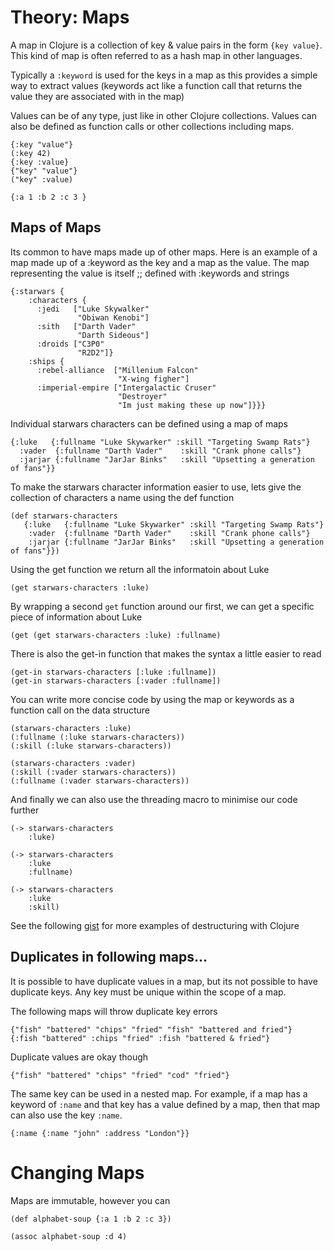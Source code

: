 # Theory: Maps

A map in Clojure is a collection of key & value pairs in the form `{key value}`.  This kind of map is often referred to as a hash map in other languages.

Typically a `:keyword` is used for the keys in a map as this provides a simple way to extract values (keywords act like a function call that returns the value they are associated with in the map)

Values can be of any type, just like in other Clojure collections.  Values can also be defined as function calls or other collections including maps.

```
{:key "value"}
(:key 42)
{:key :value}
{"key" "value"}
("key" :value)

{:a 1 :b 2 :c 3 }
```

## Maps of Maps

Its common to have maps made up of other maps.  Here is an example of a map made up of a :keyword as the key and a map as the value.  The map representing the value is itself
;; defined with :keywords and strings

```
{:starwars {
    :characters {
      :jedi   ["Luke Skywalker"
               "Obiwan Kenobi"]
      :sith   ["Darth Vader"
               "Darth Sideous"]
      :droids ["C3P0"
               "R2D2"]}
    :ships {
      :rebel-alliance  ["Millenium Falcon"
                        "X-wing figher"]
      :imperial-empire ["Intergalactic Cruser"
                        "Destroyer"
                        "Im just making these up now"]}}}
```


Individual starwars characters can be defined using a map of maps

```
{:luke   {:fullname "Luke Skywarker" :skill "Targeting Swamp Rats"}
  :vader  {:fullname "Darth Vader"    :skill "Crank phone calls"}
  :jarjar {:fullname "JarJar Binks"   :skill "Upsetting a generation of fans"}}
```

To make the starwars character information easier to use, lets give the collection of characters a name using the def function

```
(def starwars-characters
   {:luke   {:fullname "Luke Skywarker" :skill "Targeting Swamp Rats"}
    :vader  {:fullname "Darth Vader"    :skill "Crank phone calls"}
    :jarjar {:fullname "JarJar Binks"   :skill "Upsetting a generation of fans"}})
```

Using the get function we return all the informatoin about Luke

```
(get starwars-characters :luke)
```


By wrapping a second `get` function around our first, we can get a specific piece of information about Luke

```
(get (get starwars-characters :luke) :fullname)
```

There is also the get-in function that makes the syntax a little easier to read

```
(get-in starwars-characters [:luke :fullname])
(get-in starwars-characters [:vader :fullname])
```

You can write more concise code by using the map or keywords as a function call on the data structure

```
(starwars-characters :luke)
(:fullname (:luke starwars-characters))
(:skill (:luke starwars-characters))

(starwars-characters :vader)
(:skill (:vader starwars-characters))
(:fullname (:vader starwars-characters))
```

And finally we can also use the threading macro to minimise our code further

```
(-> starwars-characters
    :luke)

(-> starwars-characters
    :luke
    :fullname)

(-> starwars-characters
    :luke
    :skill)
```

See the following [gist](https://gist.github.com/john2x/e1dca953548bfdfb9844) for more examples of destructuring with Clojure


## Duplicates in  following maps...

It is possible to have duplicate values in a map, but its not possible to have duplicate keys.  Any key must be unique within the scope of a map.

The following maps will throw duplicate key errors

```
{"fish" "battered" "chips" "fried" "fish" "battered and fried"}
{:fish "battered" :chips "fried" :fish "battered & fried"}
```

Duplicate values are okay though

```
{"fish" "battered" "chips" "fried" "cod" "fried"}
```

The same key can be used in a nested map.  For example, if a map has a keyword of `:name` and that key has a value defined by a map, then that map can also use the key `:name`.

```
{:name {:name "john" :address "London"}}
```

# Changing Maps

Maps are immutable, however you can 

```
(def alphabet-soup {:a 1 :b 2 :c 3})

(assoc alphabet-soup :d 4)
```
